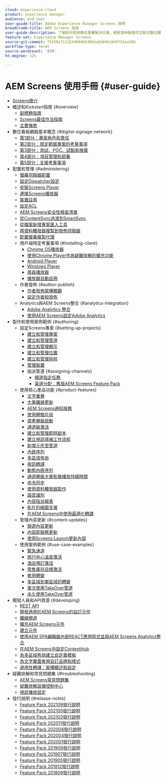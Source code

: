 ```yaml
---
cloud: experience-cloud
product: experience manager
audience: end-user
user-guide-title: Adobe Experience Manager Screens 說明
breadcrumb-title: AEM Screens 指南
user-guide-description: 了解如何使用數位簽署解決方案，輕鬆發佈動態的互動式數位體驗和互動。
feature-set: Experience Manager Screens
source-git-commit: 75250cf11254499dbb30b3a5b04b1849753ea266
workflow-type: tm+mt
source-wordcount: '470'
ht-degree: 12%

---
```



# AEM Screens 使用手冊 {#user-guide}

+ [Screens簡介](aem-screens-introduction.md)
+ 概述和Kickstart指南 {#overview}
   + [副標題指南](kickstart-for-aem-screens.md)
   + [Screens最佳作法指南](https://docs.adobe.com/content/help/zh-Hant/experience-manager-screens/using/about-guide.html)
   + [主要條款](screens-glossary.md)
+ 數位看板網路基本概念 {#digital-signage-network}
   + [第1部分：專案角色和責任](project-roles-responsibilities.md)
   + [第2部分：限定範圍專案的考量事項](project-considerations.md)
   + [第3部分：測試、POC、試點和推廣](testing-pocs-pilots-rollouts.md)
   + [第4部分：項目管理和部署](project-management-and-deployment.md)
   + [第5部分：支援考量事項](support-considerations.md)
+ 配置和管理 {#administering}
   + [螢幕伺服器配置](configuring-screens-introduction.md)
   + [設定Dispatcher設定](dispatcher-configurations-aem-screens.md)
   + [安裝Screens Player](installing-screens-player.md)
   + [連接Screens播放器](working-with-screens-player.md)
   + [裝置註冊](device-registration.md)
   + [設定ACL](setting-up-acls.md)
   + [AEM Screens安全性檢查清單](security-checklist.md)
   + [從ContentSync過渡到SmartSync](smartsync.md)
   + [從檔案新增專案匯入工具](project-importer.md)
   + [將資料觸發器複製到發佈伺服器](replicating-data-triggers.md)
   + [配置螢幕複製代理](configure-screens-replication.md)
   + 用戶端特定考量事項 {#installing-client}
      + [Chrome OS播放器](implementing-chrome-os-player.md)
      + [使用Chrome Player作為疑難排解的擴充功能](using-chrome-player-as-an-extension.md)
      + [Android Player](implementing-android-player.md)
      + [Windows Player](implementing-windows-player.md)
      + [蒂森播放器](tizen-player.md)
      + [播放器自動註冊](auto-registration-players.md)
   + 作者發佈 {#author-publish}
      + [作者發佈架構概觀](author-publish-architecture-overview.md)
      + [設定作者和發佈](author-and-publish.md)
   + Analytics與AEM Screens整合 {#analytics-integration}
      + [Adobe Analytics 整合](adobe-analytics-integration-aem-screens.md)
      + [使用AEM Screens設定Adobe Analytics](configuring-adobe-analytics-aem-screens.md)
+ 製作和使用案例範例 {#authoring}
   + 設定Screens專案 {#setting-up-projects}
      + [建立和管理專案](creating-a-screens-project.md)
      + [建立和管理管道](managing-channels.md)
      + [建立和管理顯示](managing-displays.md)
      + [建立和管理位置](managing-locations.md)
      + [建立和管理排程](managing-schedules.md)
      + [管理裝置](managing-devices.md)
      + 指派管道 {#assigning-channels}
         + [頻道指定任務](channel-assignment-latest-fp.md)
         + [渠道分配：舊版AEM Screens Feature Pack](channel-assignment.md)
   + 使用核心產品功能 {#product-features}
      + [文字重疊](text-overlay.md)
      + [大量離線更新](bulk-offline-update.md)
      + [AEM Screens通知服務](screens-notifications-service.md)
      + [使用體驗片段](experience-fragments-in-screens.md)
      + [資產層級啟動](asset-level-scheduling.md)
      + [通道級激活](channel-level-activation.md)
      + [建立和管理即時副本](managing-livecopy.md)
      + [建立視訊填補工作流程](creating-a-video-padding-workflow.md)
      + [新增元件至管道](adding-components-to-a-channel.md)
      + [內嵌序列](embedded-sequences.md)
      + [多區域佈局](multi-zone-layout-aem-screens.md)
      + [視訊轉譯](generating-renditions.md)
      + [動態內嵌序列](dynamic-embedded-sequences.md)
      + [通道層級大量影像播放持續時間](channel-level-image-playback.md)
      + [命令同步](using-command-sync.md)
      + [使用資料觸發器製作](authoring-data-triggers.md)
      + [語音識別](voice-recognition.md)
      + [內容指派報表](content-assignment-report.md)
      + [影片的縮圖支援](thumbnail-support.md)
      + [在AEM Screens中使用最適化轉譯](using-adaptive-renditions.md)
   + 管理內容更新 {#content-updates}
      + [隨選內容更新](on-demand-content.md)
      + [內容即服務更新](content-update-as-a-service.md)
      + [使用Screens Launch更新內容](launches.md)
   + 使用案例範例 {#use-case-examples}
      + [緊急通道](emergency-channel.md)
      + [旅行中心溫度激活](local-temperature-activation.md)
      + [酒店預訂激活](hospitality-reservation-activation.md)
      + [零售庫存目標激活](retail-inventory-activation.md)
      + [套用轉變](applying-transitions.md)
      + [多區域到單區域的轉變](multizone-to-singlezone.md)
      + [單次使用TakeOver管道](single-use-takeover-channel.md)
      + [永久使用TakeOver管道](perpetual-takeover-channel.md)
+ 開發人員和API資源 {#developing}
   + [REST API](rest-api.md)
   + [開發適用於AEM Screens的自訂元件](developing-custom-component-tutorial-develop.md)
   + [離線頻道](offline-channels.md)
   + [擴充AEM Screens元件](extending-component-tutorial-develop.md)
   + [建立元件](creating-components.md)
   + [使用AEM SPA編輯器內嵌REACT應用程式並與AEM Screens Analytics整合](embedding-react-app.md)
   + [在AEM Screens中設定ContextHub](configuring-context-hub.md)
   + [為多區域佈局建立自定義模板](creating-custom-templates-multizone-layouts.md)
   + [為文字覆蓋套用自訂品牌和樣式](custom-branding-text-overlays.md)
   + [適用性轉譯：架構概述和設定](/help/user-guide/adaptive-renditions.md)
+ 疑難排解和常見問題集 {#troubleshooting}
   + [AEM Screens常見問題集](aem-screens-faqs.md)
   + [疑難排解設備控制中心](monitoring-screens.md)
   + [視訊播放設定](troubleshoot-videos.md)
+ 發行說明 {#release-notes}
   + [Feature Pack 202109發行說明](release-notes-fp-202109.md)
   + [Feature Pack 202105發行說明](release-notes-fp-202105.md)
   + [Feature Pack 202103發行說明](release-notes-fp-202103.md)
   + [Feature Pack 202011發行說明](release-notes-fp-202011.md)
   + [Feature Pack 202008發行說明](release-notes-fp-202008.md)
   + [Feature Pack 202004發行說明](release-notes-fp-202004.md)
   + [Feature Pack 202001發行說明](release-notes-fp-202001.md)
   + [Feature Pack 201909發行說明](release-notes-fp-201909.md)
   + [Feature Pack 201907發行說明](release-notes-fp-201907.md)
   + [Feature Pack 201905發行說明](screens-release-notes-fp-201905.md)
   + [Feature Pack 201812發行說明](release-notes-fp-201812.md)
   + [Feature Pack 201809發行說明](screens-release-notes.md)
